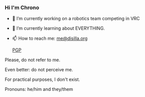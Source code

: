 ### Hi I'm Chrono

- 🔭 I’m currently working on a robotics team competing in VRC
- 🌱 I’m currently learning about EVERYTHING.
- 📫 How to reach me: me@disilla.org 
  
  [PGP](https://keys.openpgp.org/vks/v1/by-fingerprint/D73F4017A24C6C5EBB7FD91BEDB6B1C6279BD018)

Please, do not refer to me.

Even better: do not perceive me.

For practical purposes, I don't exist.

Pronouns: he/him and they/them
